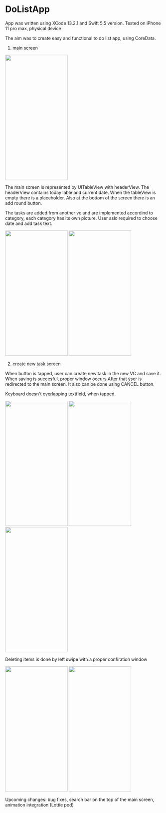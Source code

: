 # DoListApp

App was written using XCode 13.2.1 and Swift 5.5 version.
 Tested on iPhone 11 pro max, physical device

The aim was to create easy and functional to do list app, using CoreData.

1) main screen


<img src="https://user-images.githubusercontent.com/98092825/156225250-fc995ed9-8d46-431a-802d-553b5807d3cc.PNG" width="200" height="400">

The main screen is represented by UITableView with headerView. The headerView contains today lable and current date.
When the tableView is empty there is a placeholder.
Also at the bottom of the screen there is an add round button.

The tasks are added from another vc and are implemented accordind to category, each category has its own picture.
User aslo required to choose date and add task text.


<img src="https://user-images.githubusercontent.com/98092825/156227804-74002b48-2f46-4bc0-8a50-e65de2ee5b5b.PNG" width="200" height="400">



<img src="https://user-images.githubusercontent.com/98092825/156228392-d88d0f1a-9cfa-4c8f-9eab-29ac42a35936.PNG" width="200" height="400">


2) create new task screen 

When button is tapped, user can create new task in the new VC and save it. When saving is succesful, proper window occurs.After that yser is redirected to the main screen. It also can be done using CANCEL button.

Keyboard doesn't overlapping textfield, when tapped.


<img src="https://user-images.githubusercontent.com/98092825/156229077-83d7f2ce-2f5c-44a6-b5a2-e4ec47fa49d3.PNG" width="200" height="400">
<img src="https://user-images.githubusercontent.com/98092825/156229554-02204d1b-54d1-44a7-a7d5-39b54f11b2a8.PNG" width="200" height="400">
<img src="https://user-images.githubusercontent.com/98092825/156229751-cebc895d-af56-4d59-a256-408bc4b56f1d.PNG" width="200" height="400">

Deleting items is done by left swipe with a proper confiration window

<img src="https://user-images.githubusercontent.com/98092825/156230160-c31038e0-0781-4af5-8c2b-ff1b518d7e21.PNG" width="200" height="400">

<img src="https://user-images.githubusercontent.com/98092825/156230382-9b932d6e-a931-4d40-824f-c94a085c1bfa.jpeg" width="200" height="400">


Upcoming changes: bug fixes, search bar on the top of the main screen, animation integration (Lottie pod)


